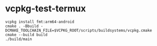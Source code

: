 # vcpkg-test-termux

```ignore
vcpkg install fmt:arm64-android
cmake . -Bbuild -DCMAKE_TOOLCHAIN_FILE=$VCPKG_ROOT/scripts/buildsystems/vcpkg.cmake
cmake --build build
./build/main
```
